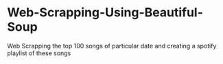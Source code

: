 # Web-Scrapping-Using-Beautiful-Soup
Web Scrapping the top 100 songs of particular date and creating a spotify playlist of these songs
